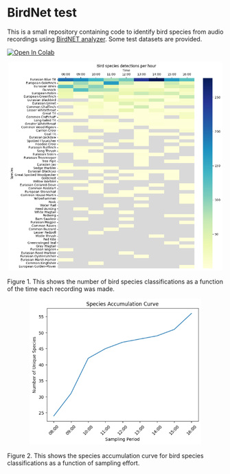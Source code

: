 # BirdNet test

This is a small repository containing code to identify bird species from audio recordings using [BirdNET analyzer](https://github.com/kahst/BirdNET-Analyzer).  Some test datasets are provided.

[![Open In Colab](https://colab.research.google.com/assets/colab-badge.svg)](https://colab.research.google.com/github/weharris/birdnetTest/)


<center><img src="img/birb1.png" alt="Figure 1" width="500"/></center>

Figure 1. This shows the number of bird species classifications as a function of the time each recording was made.

<center><img src="img/birb2.png" alt="Figure 2" width="400"/></center>

Figure 2. This shows the species accumulation curve for bird species classifications as a function of sampling effort.
